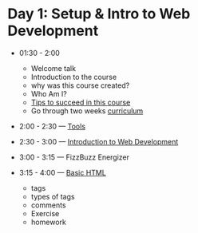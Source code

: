 # Day 1: Setup & Intro to Web Development

- 01:30 - 2:00

  - Welcome talk
  - Introduction to the course
  - why was this course created?
  - Who Am I?
  - [Tips to succeed in this course](./tips.md)
  - Go through two weeks [curriculum](../)

- 2:00 - 2:30 — [Tools](./tools.md)

- 2:30 - 3:00 — [Introduction to Web Development](https://github.com/gazaskygeeks/women-crash-course/blob/master/coursebook/session-00/intro-to-web.md)

- 3:00 - 3:15 — FizzBuzz Energizer

- 3:15 - 4:00 — [Basic HTML](https://btholt.github.io/intro-to-web-dev-v2/basic-html)
  - tags
  - types of tags
  - comments
  - Exercise
  - homework
